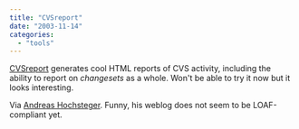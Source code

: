 ```yaml
---
title: "CVSreport"
date: "2003-11-14"
categories: 
  - "tools"
---
```


[CVSreport](http://www.nongnu.org/cvsreport/) generates cool HTML reports of CVS activity, including the ability to report on _changesets_ as a whole. Won't be able to try it now but it looks interesting.

Via [Andreas Hochsteger](http://highstick.blogspot.com/2003_11_01_highstick_archive.html#106876376972318414). Funny, his weblog does not seem to be LOAF-compliant yet.
